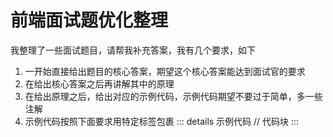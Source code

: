 # 前端面试题优化整理

我整理了一些面试题目，请帮我补充答案，我有几个要求，如下

1. 一开始直接给出题目的核心答案，期望这个核心答案能达到面试官的要求
2. 在给出核心答案之后再讲解其中的原理
3. 在给出原理之后，给出对应的示例代码，示例代码期望不要过于简单，多一些注解
4. 示例代码按照下面要求用特定标签包裹
::: details 示例代码
// 代码块
:::
